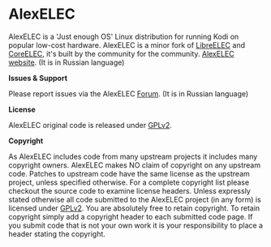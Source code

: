 # AlexELEC

AlexELEC is a 'Just enough OS' Linux distribution for running Kodi on popular low-cost hardware. AlexELEC is a minor fork of [LibreELEC](https://libreelec.tv) and [CoreELEC](https://coreelec.org), it's built by the community for the community. [AlexELEC website](https://alexelec.tv). (It is in Russian language)

**Issues & Support**

Please report issues via the AlexELEC [Forum](https://forum.alexelec.tv). (It is in Russian language)

**License**

AlexELEC original code is released under [GPLv2](https://www.gnu.org/licenses/gpl-2.0.html).

**Copyright**

As AlexELEC includes code from many upstream projects it includes many copyright owners. AlexELEC makes NO claim of copyright on any upstream code. Patches to upstream code have the same license as the upstream project, unless specified otherwise. For a complete copyright list please checkout the source code to examine license headers. Unless expressly stated otherwise all code submitted to the AlexELEC project (in any form) is licensed under [GPLv2](https://www.gnu.org/licenses/gpl-2.0.html). You are absolutely free to retain copyright. To retain copyright simply add a copyright header to each submitted code page. If you submit code that is not your own work it is your responsibility to place a header stating the copyright.
